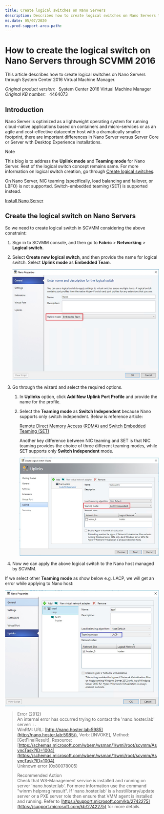 ```yaml
---
title: Create logical switches on Nano Servers
description: Describes how to create logical switches on Nano Servers through System Center 2016 Virtual Machine Manager.
ms.date: 05/07/2020
ms.prod-support-area-path:
---
```

# How to create the logical switch on Nano Servers through SCVMM 2016

This article describes how to create logical switches on Nano Servers through System Center 2016 Virtual Machine Manager.

_Original product version:_ &nbsp; System Center 2016 Virtual Machine Manager  
_Original KB number:_ &nbsp; 4464073

## Introduction

Nano Server is optimized as a lightweight operating system for running cloud-native applications based on containers and micro-services or as an agile and cost-effective datacenter host with a dramatically smaller footprint, there are important differences in Nano Server versus Server Core or Server with Desktop Experience installations.

> [!NOTE]
> This blog is to address the **Uplink mode** and **Teaming mode** for Nano Server. Rest of the logical switch concept remains same. For more information on logical switch creation, go through [Create logical switches](/system-center/vmm/network-switch?redirectedfrom=MSDN&view=sc-vmm-2019).

On Nano Server, NIC teaming (specifically, load balancing and failover, or LBFO) is not supported. Switch-embedded teaming (SET) is supported instead.

[Install Nano Server](/windows-server/get-started/getting-started-with-nano-server?redirectedfrom=MSDN)

## Create the logical switch on Nano Servers

So we need to create logical switch in SCVMM considering the above constraint:

1. Sign in to SCVMM console, and then go to **Fabric** > **Networking** > **Logical switch**.
2. Select **Create new logical switch**, and then provide the name for logical switch. Select **Uplink mode** as **Embedded Team**.

   ![Uplink mode is selected as Embedded Team](./media/create-nano-server-logical-switches/4464068_en_1.png)

3. Go through the wizard and select the required options.

   1. In **Uplinks** option, click **Add New Uplink Port Profile** and provide the name for the profile.
   2. Select the **Teaming mode** as **Switch Independent** because Nano supports only switch independent. Below is reference article:

      [Remote Direct Memory Access (RDMA) and Switch Embedded Teaming (SET)](/windows-server/virtualization/hyper-v-virtual-switch/RDMA-and-Switch-Embedded-Teaming?redirectedfrom=MSDN)

      Another key difference between NIC teaming and SET is that NIC teaming provides the choice of three different teaming modes, while SET supports only **Switch Independent** mode.

      ![Teaming mode is selected as Switch Independent](./media/create-nano-server-logical-switches/4464069_en_1.png)

4. Now we can apply the above logical switch to the Nano host managed by SCVMM.

If we select other **Teaming mode** as show below e.g. LACP, we will get an error while applying to Nano host:

![Teaming mode is selected as LACP](./media/create-nano-server-logical-switches/4464071_en_1.png)

> Error (2912)  
> An internal error has occurred trying to contact the 'nano.hoster.lab' server: : .  
> WinRM: URL: [http://nano.hoster.lab:5985](http://nano.hoster.lab:5985/), Verb: [INVOKE], Method: [GetFinalResult], Resource: [https://schemas.microsoft.com/wbem/wsman/1/wmi/root/scvmm/AsyncTask?ID=1004](https://schemas.microsoft.com/wbem/wsman/1/wmi/root/scvmm/AsyncTask?ID=1004)  
> Unknown error (0x80078005)
>
> Recommended Action  
> Check that WS-Management service is installed and running on server 'nano.hoster.lab'. For more information use the command "winrm helpmsg hresult". If 'nano.hoster.lab' is a host/library/update server or a PXE server role then ensure that VMM agent is installed and running. Refer to [https://support.microsoft.com/kb/2742275](https://support.microsoft.com/kb/2742275) for more details.
